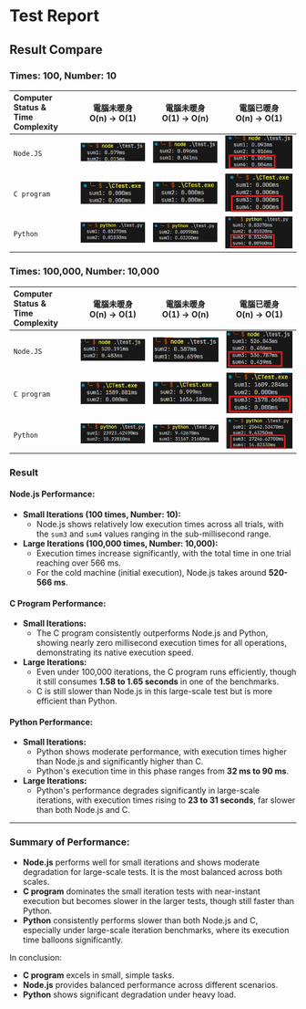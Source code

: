 # Test Report

## Result Compare

### Times: 100, Number: 10

| Computer Status & <br> Time Complexity |  電腦**未暖身** <br> O(n) -> O(1)  |  電腦**未暖身** <br> O(1) -> O(n)  |  電腦**已暖身** <br> O(n) -> O(1)  |
| :------------------------------------- | :--------------------------------: | :--------------------------------: | :--------------------------------: |
| `Node.JS`                              | ![alt text](./images/image-4.png)  | ![alt text](./images/image-5.png)  | ![alt text](./images/image-3.png)  |
| `C program`                            | ![alt text](./images/image-22.png) | ![alt text](./images/image-21.png) | ![alt text](./images/image-23.png) |
| `Python`                               | ![alt text](./images/image-7.png)  | ![alt text](./images/image-8.png)  | ![alt text](./images/image-9.png)  |

### Times: 100,000, Number: 10,000

| Computer Status & <br> Time Complexity |  電腦**未暖身** <br> O(n) -> O(1)  |  電腦**未暖身** <br> O(1) -> O(n)  |  電腦**已暖身** <br> O(n) -> O(1)  |
| :------------------------------------- | :--------------------------------: | :--------------------------------: | :--------------------------------: |
| `Node.JS`                              |  ![alt text](./images/image.png)   | ![alt text](./images/image-1.png)  | ![alt text](./images/image-2.png)  |
| `C program`                            | ![alt text](./images/image-19.png) | ![alt text](./images/image-20.png) | ![alt text](./images/image-18.png) |
| `Python`                               | ![alt text](./images/image-10.png) | ![alt text](./images/image-11.png) | ![alt text](./images/image-12.png) |

### Result
#### **Node.js Performance:**
- **Small Iterations (100 times, Number: 10):**
  - Node.js shows relatively low execution times across all trials, with the `sum3` and `sum4` values ranging in the sub-millisecond range.
- **Large Iterations (100,000 times, Number: 10,000):**
  - Execution times increase significantly, with the total time in one trial reaching over 566 ms.
  - For the cold machine (initial execution), Node.js takes around **520-566 ms**.

#### **C Program Performance:**
- **Small Iterations:**
  - The C program consistently outperforms Node.js and Python, showing nearly zero millisecond execution times for all operations, demonstrating its native execution speed.
- **Large Iterations:**
  - Even under 100,000 iterations, the C program runs efficiently, though it still consumes **1.58 to 1.65 seconds** in one of the benchmarks.
  - C is still slower than Node.js in this large-scale test but is more efficient than Python.

#### **Python Performance:**
- **Small Iterations:**
  - Python shows moderate performance, with execution times higher than Node.js and significantly higher than C.
  - Python's execution time in this phase ranges from **32 ms to 90 ms**.
- **Large Iterations:**
  - Python's performance degrades significantly in large-scale iterations, with execution times rising to **23 to 31 seconds**, far slower than both Node.js and C.

---

### Summary of Performance:
- **Node.js** performs well for small iterations and shows moderate degradation for large-scale tests. It is the most balanced across both scales.
- **C program** dominates the small iteration tests with near-instant execution but becomes slower in the larger tests, though still faster than Python.
- **Python** consistently performs slower than both Node.js and C, especially under large-scale iteration benchmarks, where its execution time balloons significantly.

In conclusion:
- **C program** excels in small, simple tasks.
- **Node.js** provides balanced performance across different scenarios.
- **Python** shows significant degradation under heavy load.
